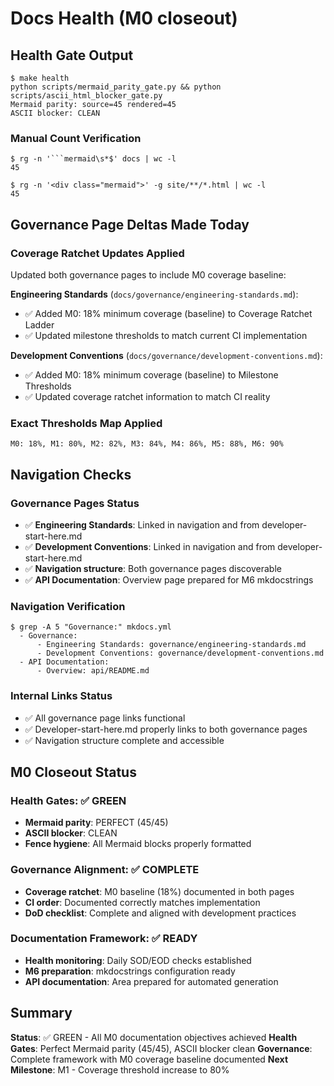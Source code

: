 # Docs Health (M0 closeout)

## Health Gate Output

```console
$ make health
python scripts/mermaid_parity_gate.py && python scripts/ascii_html_blocker_gate.py
Mermaid parity: source=45 rendered=45
ASCII blocker: CLEAN
```

### Manual Count Verification
```console
$ rg -n '```mermaid\s*$' docs | wc -l
45

$ rg -n '<div class="mermaid">' -g site/**/*.html | wc -l
45
```

## Governance Page Deltas Made Today

### Coverage Ratchet Updates Applied
Updated both governance pages to include M0 coverage baseline:

**Engineering Standards** (`docs/governance/engineering-standards.md`):
- ✅ Added M0: 18% minimum coverage (baseline) to Coverage Ratchet Ladder
- ✅ Updated milestone thresholds to match current CI implementation

**Development Conventions** (`docs/governance/development-conventions.md`):
- ✅ Added M0: 18% minimum coverage (baseline) to Milestone Thresholds
- ✅ Updated coverage ratchet information to match CI reality

### Exact Thresholds Map Applied
```
M0: 18%, M1: 80%, M2: 82%, M3: 84%, M4: 86%, M5: 88%, M6: 90%
```

## Navigation Checks

### Governance Pages Status
- ✅ **Engineering Standards**: Linked in navigation and from developer-start-here.md
- ✅ **Development Conventions**: Linked in navigation and from developer-start-here.md
- ✅ **Navigation structure**: Both governance pages discoverable
- ✅ **API Documentation**: Overview page prepared for M6 mkdocstrings

### Navigation Verification
```console
$ grep -A 5 "Governance:" mkdocs.yml
  - Governance:
      - Engineering Standards: governance/engineering-standards.md
      - Development Conventions: governance/development-conventions.md
  - API Documentation:
      - Overview: api/README.md
```

### Internal Links Status
- ✅ All governance page links functional
- ✅ Developer-start-here.md properly links to both governance pages
- ✅ Navigation structure complete and accessible

## M0 Closeout Status

### Health Gates: ✅ GREEN
- **Mermaid parity**: PERFECT (45/45)
- **ASCII blocker**: CLEAN
- **Fence hygiene**: All Mermaid blocks properly formatted

### Governance Alignment: ✅ COMPLETE
- **Coverage ratchet**: M0 baseline (18%) documented in both pages
- **CI order**: Documented correctly matches implementation
- **DoD checklist**: Complete and aligned with development practices

### Documentation Framework: ✅ READY
- **Health monitoring**: Daily SOD/EOD checks established
- **M6 preparation**: mkdocstrings configuration ready
- **API documentation**: Area prepared for automated generation

## Summary

**Status**: ✅ GREEN - All M0 documentation objectives achieved
**Health Gates**: Perfect Mermaid parity (45/45), ASCII blocker clean
**Governance**: Complete framework with M0 coverage baseline documented
**Next Milestone**: M1 - Coverage threshold increase to 80%
